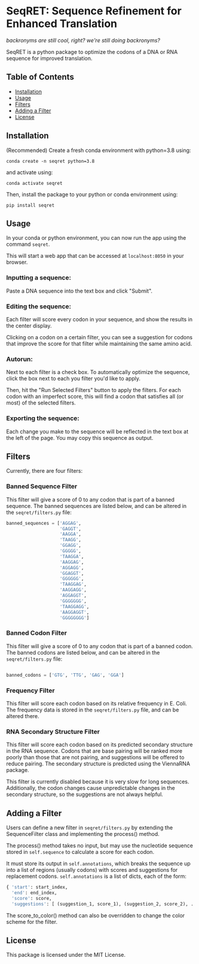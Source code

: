 # SeqRET: Sequence Refinement for Enhanced Translation
*backronyms are still cool, right? we're still doing backronyms?*

SeqRET is a python package to optimize the codons of a DNA or RNA sequence for improved translation.


## Table of Contents

- [Installation](#installation)
- [Usage](#usage)
- [Filters](#filters)
- [Adding a Filter](#adding-a-filter)
- [License](#license)

## Installation

(Recommended) Create a fresh conda environment with python=3.8 using:

```conda create -n seqret python=3.8```

and activate using:

```conda activate seqret```

Then, install the package to your python or conda environment using:

```pip install seqret```


## Usage

In your conda or python environment, you can now run the app using the command `seqret`.

This will start a web app that can be accessed at `localhost:8050` in your browser.

### Inputting a sequence:
Paste a DNA sequence into the text box and click "Submit".

### Editing the sequence:
Each filter will score every codon in your sequence, and show the results in the center display.

Clicking on a codon on a certain filter, you can see a suggestion for codons that improve the score for that filter while maintaining the same amino acid.

### Autorun:
Next to each filter is a check box. To automatically optimize the sequence, click the box next to each you filter you'd like to apply.

Then, hit the "Run Selected Filters" button to apply the filters. For each codon with an imperfect score, this will find a codon that satisfies all (or most) of the selected filters.

### Exporting the sequence:
Each change you make to the sequence will be reflected in the text box at the left of the page. You may copy this sequence as output.

## Filters

Currently, there are four filters:

### Banned Sequence Filter
This filter will give a score of 0 to any codon that is part of a banned sequence. The banned sequences are listed below, and can be altered in the `seqret/filters.py` file:
    
```python
banned_sequences = ['AGGAG', 
                    'GAGGT', 
                    'AAGGA', 
                    'TAAGG', 
                    'GGAGG', 
                    'GGGGG', 
                    'TAAGGA', 
                    'AAGGAG', 
                    'AGGAGG', 
                    'GGAGGT', 
                    'GGGGGG', 
                    'TAAGGAG', 
                    'AAGGAGG', 
                    'AGGAGGT', 
                    'GGGGGGG', 
                    'TAAGGAGG', 
                    'AAGGAGGT', 
                    'GGGGGGGG']
```

### Banned Codon Filter
This filter will give a score of 0 to any codon that is part of a banned codon. The banned codons are listed below, and can be altered in the `seqret/filters.py` file:

```python

banned_codons = ['GTG', 'TTG', 'GAG', 'GGA']
```

### Frequency Filter
This filter will score each codon based on its relative frequency in E. Coli. The frequency data is stored in the `seqret/filters.py` file, and can be altered there.

### RNA Secondary Structure Filter
This filter will score each codon based on its predicted secondary structure in the RNA sequence. Codons that are base pairing will be ranked more poorly than those that are not pairing, and suggestions will be offered to reduce pairing. The secondary structure is predicted using the ViennaRNA package.

This filter is currently disabled because it is very slow for long sequences. Additionally, the codon changes cause unpredictable changes in the secondary structure, so the suggestions are not always helpful.

## Adding a Filter

Users can define a new filter in `seqret/filters.py` by extending the SequenceFilter class and implementing the process() method.

The process() method takes no input, but may use the nucleotide sequence stored in `self.sequence` to calculate a score for each codon.

It must store its output in `self.annotations`, which breaks the sequence up into a list of regions (usually codons) with scores and suggestions for replacement codons.
`self.annotations` is a list of dicts, each of the form:

```python
{ 'start': start_index,
  'end': end_index,
  'score': score,
  'suggestions': [ (suggestion_1, score_1), (suggestion_2, score_2), ... ]}
```

The score_to_color() method can also be overridden to change the color scheme for the filter.

## License

This package is licensed under the MIT License.
